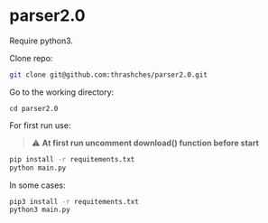 # parser2.0

Require python3.

Сlone repo:
```bash
git clone git@github.com:thrashches/parser2.0.git
```
Go to the working directory:
```
cd parser2.0
```

For first run use:
> :warning: **At first run uncomment download() function before start**

```bash
pip install -r requitements.txt
python main.py
```
In some cases:
```bash
pip3 install -r requitements.txt
python3 main.py
```
